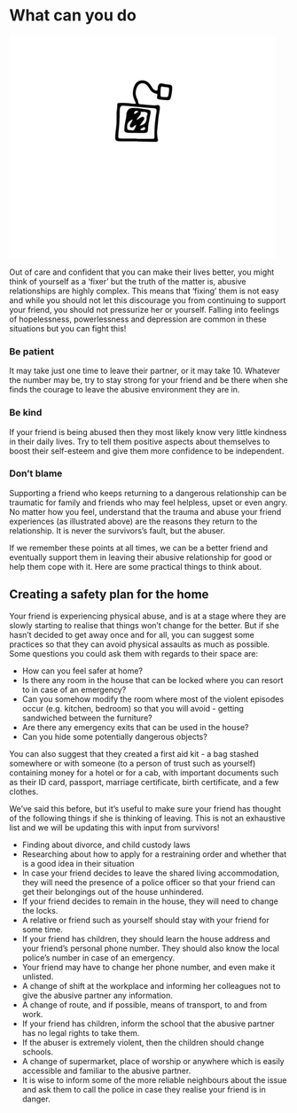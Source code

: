 # What can you do

![](assets/chayn_chai.gif)

Out of care and confident that you can make their lives better, you might think of yourself as a ‘fixer’ but the truth of the matter is, abusive relationships are highly complex. This means that ‘fixing’ them is not easy and while you should not let this discourage you from continuing to support your friend, you should not pressurize her or yourself. Falling into feelings of hopelessness, powerlessness and depression are common in these situations but you can fight this!

### Be patient
It may take just one time to leave their partner, or it may take 10. Whatever the number may be, try to stay strong for your friend and be there when she finds the courage to leave the abusive environment they are in.

### Be kind
If your friend is being abused then they most likely know very little kindness in their daily lives. Try to tell them positive aspects about themselves to boost their self-esteem and give them more confidence to be independent. 

### Don’t blame
Supporting a friend who keeps returning to a dangerous relationship can be traumatic for family and friends who may feel helpless, upset or even angry. No matter how you feel, understand that the trauma and abuse your friend experiences (as illustrated above) are the reasons they return to the relationship.  It is never the survivors’s fault, but the abuser.

If we remember these points at all times, we can be a better friend and eventually support them in leaving their abusive relationship for good or help them cope with it. Here are some practical things to think about.

## Creating a safety plan for the home

Your friend is experiencing physical abuse, and is at a stage where they are slowly starting to realise that things won’t change for the better. But if she hasn’t decided to get away once and for all, you can suggest some practices so that they can avoid physical assaults as much as possible. Some questions you could ask them with regards to their space are:
 
- How can you feel safer at home?
- Is there any room in the house that can be locked where you can resort to in case of an emergency?
- Can you somehow modify the room where most of the violent episodes occur (e.g. kitchen, bedroom) so that you will avoid - getting sandwiched between the furniture?
- Are there any emergency exits that can be used in the house?
- Can you hide some potentially dangerous objects?
 
You can also suggest that they created a first aid kit - a bag stashed somewhere or with someone (to a person of trust such as yourself) containing money for a hotel or for a cab, with important documents such as their ID card, passport, marriage certificate, birth certificate, and a few clothes.

We’ve said this before, but it’s useful to make sure your friend has thought of the following things if she is thinking of leaving. This is not an exhaustive list and we will be updating this with input from survivors!

- Finding about divorce, and child custody laws
- Researching about how to apply for a restraining order and whether that is a good idea in their situation
- In case your friend decides to leave the shared living accommodation, they will need the presence of a police officer so that your friend can get their belongings out of the house unhindered.
- If your friend decides to remain in the house, they will need to change the locks.
- A relative or friend such as yourself should stay with your friend for some time.
- If your friend has children, they should learn the house address and your friend’s personal phone number. They should also know the local police’s number in case of an emergency.
- Your friend may have to change her phone number, and even make it unlisted.
- A change of shift at the workplace and informing her colleagues not to give the abusive partner any information.
- A change of route, and if possible, means of transport, to and from work.
- If your friend has children, inform the school that the abusive partner has no legal rights to take them.
- If the abuser is extremely violent, then the children should change schools.
- A change of supermarket, place of worship or anywhere which is easily accessible and familiar to the abusive partner.
- It is wise to inform some of the more reliable neighbours about the issue and ask them to call the police in case they realise your friend is in danger.

